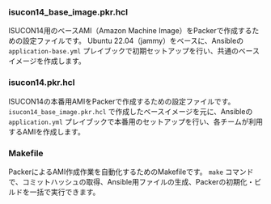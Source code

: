 ### isucon14_base_image.pkr.hcl
ISUCON14用のベースAMI（Amazon Machine Image）をPackerで作成するための設定ファイルです。
Ubuntu 22.04（jammy）をベースに、Ansibleの `application-base.yml` プレイブックで初期セットアップを行い、共通のベースイメージを作成します。

### isucon14.pkr.hcl
ISUCON14の本番用AMIをPackerで作成するための設定ファイルです。
`isucon14_base_image.pkr.hcl` で作成したベースイメージを元に、Ansibleの `application.yml` プレイブックで本番用のセットアップを行い、各チームが利用するAMIを作成します。

### Makefile
PackerによるAMI作成作業を自動化するためのMakefileです。
`make` コマンドで、コミットハッシュの取得、Ansible用ファイルの生成、Packerの初期化・ビルドを一括で実行できます。
